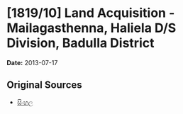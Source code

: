 # [1819/10] Land Acquisition - Mailagasthenna, Haliela D/S Division, Badulla District

**Date:** 2013-07-17

## Original Sources

- [සිංහල](https://documents.gov.lk/view/extra-gazettes/2013/7/1819-10_S.pdf)
